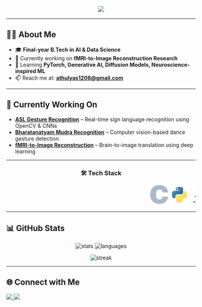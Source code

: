 <!-- Typing Intro -->
<p align="center">
  <a href="https://github.com/athulyas1206">
    <img src="https://readme-typing-svg.herokuapp.com?size=25&duration=6000&pause=1000&color=00AEEF&center=true&vCenter=true&width=700&lines=Hi%2C+I+am+Athulya+S;AI+%26+Data+Science+B.Tech+Final-Year+Student;Exploring+the+Future+with+AI">
  </a>
</p>

---

## 👩‍💻 About Me  
- 🎓 **Final-year B.Tech in AI & Data Science**  
- 🔭 Currently working on **fMRI-to-Image Reconstruction Research**  
- 🌱 Learning **PyTorch, Generative AI, Diffusion Models, Neuroscience-inspired ML**  
- 📫 Reach me at: **athulyas1206@gmail.com**  

---

## 🚀 Currently Working On  
- [**ASL Gesture Recognition**](#) – Real-time sign language recognition using OpenCV & CNNs  
- [**Bharatanatyam Mudra Recognition**](#) – Computer vision-based dance gesture detection   
- [**fMRI-to-Image Reconstruction**](#) – Brain-to-image translation using deep learning  

---

<h3 align="center">🛠 Tech Stack</h3>

<p align="center">
  <marquee behavior="scroll" direction="left" scrollamount="6">
    <img src="https://raw.githubusercontent.com/devicons/devicon/master/icons/c/c-original.svg" alt="C" width="50" height="50"/>
    <img src="https://raw.githubusercontent.com/devicons/devicon/master/icons/python/python-original.svg" alt="Python" width="50" height="50"/>
    <img src="https://raw.githubusercontent.com/devicons/devicon/master/icons/java/java-original.svg" alt="Java" width="50" height="50"/>
    <img src="https://www.vectorlogo.zone/logos/opencv/opencv-icon.svg" alt="OpenCV" width="50" height="50"/>
    <img src="https://upload.wikimedia.org/wikipedia/commons/0/05/Scikit_learn_logo_small.svg" alt="Scikit Learn" width="50" height="50"/>
    <img src="https://www.vectorlogo.zone/logos/tensorflow/tensorflow-icon.svg" alt="TensorFlow" width="50" height="50"/>
    <img src="https://www.vectorlogo.zone/logos/git-scm/git-scm-icon.svg" alt="Git" width="50" height="50"/>
  </marquee>
</p>

---

## 📊 GitHub Stats  
<p align="center">
  <img src="https://github-readme-stats.vercel.app/api?username=athulyas1206&show_icons=true&theme=tokyonight" alt="stats" height="150"/>
  <img src="https://github-readme-stats.vercel.app/api/top-langs/?username=athulyas1206&layout=compact&theme=tokyonight" alt="languages" height="150"/>
</p>

<p align="center">
  <img src="https://streak-stats.demolab.com/?user=athulyas1206&theme=tokyonight" alt="streak" height="150"/>
</p>

---
<!--
## 📈 Activity Graph  
[![Athulya's github activity graph](https://github-readme-activity-graph.vercel.app/graph?username=athulyas1206&theme=react-dark)](https://github.com/ashutosh00710/github-readme-activity-graph)

---
-->
## 🌐 Connect with Me  
<p>
  <a href="[https://linkedin.com/in/athulyas](https://www.linkedin.com/in/athulyasofficial/)" target="_blank">
    <img src="https://img.shields.io/badge/LinkedIn-0077B5?style=for-the-badge&logo=linkedin&logoColor=white"/>
  </a>
  <a href="mailto:athulyas1206@gmail.com">
    <img src="https://img.shields.io/badge/Email-D14836?style=for-the-badge&logo=gmail&logoColor=white"/>
  </a>
</p>
